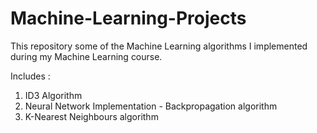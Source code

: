 # Machine-Learning-Projects

This repository some of the Machine Learning algorithms I implemented during my Machine Learning course. 

Includes : 
1. ID3 Algorithm
2. Neural Network Implementation - Backpropagation algorithm
3. K-Nearest Neighbours algorithm

